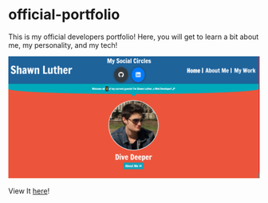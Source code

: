 # official-portfolio

This is my official developers portfolio! Here, you will get to learn a bit about me, my personality, and my tech!

![preview](https://github.com/IAmShawn98/official-portfolio/blob/master/assets/images/projects/portfolio.png?raw=true)

View It <a href="https://iamshawn98.github.io/official-portfolio/">here</a>!
